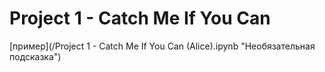 # Project 1 - Catch Me If You Can
[пример](/Project 1 - Catch Me If You Can (Alice).ipynb "Необязательная подсказка")
